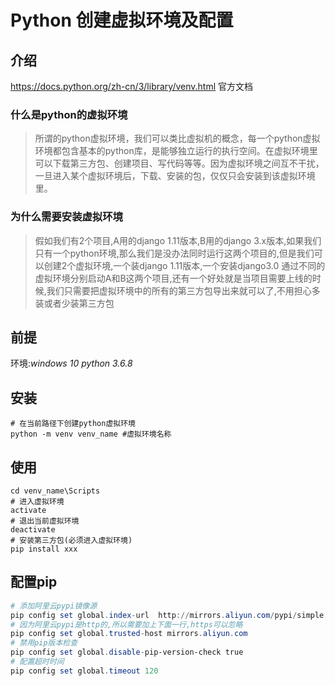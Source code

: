 # Python 创建虚拟环境及配置

## 介绍

https://docs.python.org/zh-cn/3/library/venv.html 官方文档

### 什么是python的虚拟环境

> 所谓的python虚拟环境，我们可以类比虚拟机的概念，每一个python虚拟环境都包含基本的python库，是能够独立运行的执行空间。在虚拟环境里可以下载第三方包、创建项目、写代码等等。因为虚拟环境之间互不干扰，一旦进入某个虚拟环境后，下载、安装的包，仅仅只会安装到该虚拟环境里。

### 为什么需要安装虚拟环境

> 假如我们有2个项目,A用的django 1.11版本,B用的django 3.x版本,如果我们只有一个python环境,那么我们是没办法同时运行这两个项目的,但是我们可以创建2个虚拟环境,一个装django 1.11版本,一个安装django3.0  通过不同的虚拟环境分别启动A和B这两个项目,还有一个好处就是当项目需要上线的时候,我们只需要把虚拟环境中的所有的第三方包导出来就可以了,不用担心多装或者少装第三方包

## 前提

环境:_windows 10_   _python 3.6.8_

## 安装

```
# 在当前路径下创建python虚拟环境
python -m venv venv_name #虚拟环境名称
```

 ## 使用

```
cd venv_name\Scripts
# 进入虚拟环境
activate
# 退出当前虚拟环境
deactivate
# 安装第三方包(必须进入虚拟环境)
pip install xxx
```

## 配置pip

```powershell
# 添加阿里云pypi镜像源
pip config set global.index-url  http://mirrors.aliyun.com/pypi/simple
# 因为阿里云pypi是http的,所以需要加上下面一行,https可以忽略
pip config set global.trusted-host mirrors.aliyun.com
# 禁用pip版本检查
pip config set global.disable-pip-version-check true
# 配置超时时间
pip config set global.timeout 120
```

